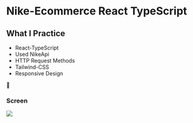# Nike-Ecommerce React TypeScript

## What I Practice

 - React-TypeScript
 - Used NikeApi
 - HTTP Request Methods
 - Tailwind-CSS
 - Responsive Design
 
  
 🙂

### Screen </br>

![](nike-gif.gif)

